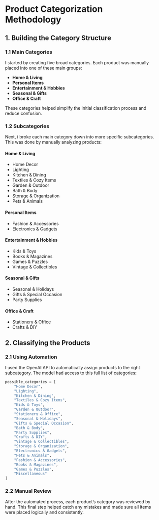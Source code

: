 

# Product Categorization Methodology

## 1. Building the Category Structure

### 1.1 Main Categories

I started by creating five broad categories. Each product was manually placed into one of these main groups:

* **Home & Living**
* **Personal Items**
* **Entertainment & Hobbies**
* **Seasonal & Gifts**
* **Office & Craft**

These categories helped simplify the initial classification process and reduce confusion.

### 1.2 Subcategories

Next, i broke each main category down into more specific subcategories. This was done by manually analyzing products:

#### **Home & Living**

* Home Decor
* Lighting
* Kitchen & Dining
* Textiles & Cozy Items
* Garden & Outdoor
* Bath & Body
* Storage & Organization
* Pets & Animals

#### **Personal Items**

* Fashion & Accessories
* Electronics & Gadgets

#### **Entertainment & Hobbies**

* Kids & Toys
* Books & Magazines
* Games & Puzzles
* Vintage & Collectibles

#### **Seasonal & Gifts**

* Seasonal & Holidays
* Gifts & Special Occasion
* Party Supplies

#### **Office & Craft**

* Stationery & Office
* Crafts & DIY

## 2. Classifying the Products

### 2.1 Using Automation

I used the OpenAI API to automatically assign products to the right subcategory. The model had access to this full list of categories:

```python
possible_categories = [
    "Home Decor",
    "Lighting",
    "Kitchen & Dining",
    "Textiles & Cozy Items",
    "Kids & Toys",
    "Garden & Outdoor",
    "Stationery & Office",
    "Seasonal & Holidays",
    "Gifts & Special Occasion",
    "Bath & Body",
    "Party Supplies",
    "Crafts & DIY",
    "Vintage & Collectibles",
    "Storage & Organization",
    "Electronics & Gadgets",
    "Pets & Animals",
    "Fashion & Accessories",
    "Books & Magazines",
    "Games & Puzzles",
    "Miscellaneous"
]
```

### 2.2 Manual Review

After the automated process, each product’s category was reviewed by hand. This final step helped catch any mistakes and made sure all items were placed logically and consistently.
